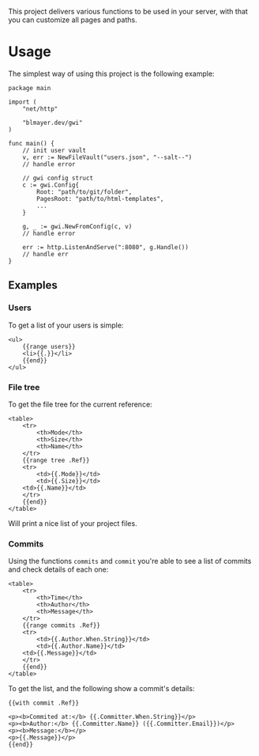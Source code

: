This project delivers various functions to be used in your server, with that
you can customize all pages and paths.


# Usage

The simplest way of using this project is the following example:

```
package main

import (
	"net/http"

	"blmayer.dev/gwi"
)

func main() {
	// init user vault
	v, err := NewFileVault("users.json", "--salt--")
	// handle error
	
	// gwi config struct
	c := gwi.Config{
		Root: "path/to/git/folder",
		PagesRoot: "path/to/html-templates",
		...
	}

	g, _ := gwi.NewFromConfig(c, v)
	// handle error

	err := http.ListenAndServe(":8080", g.Handle())
	// handle err
}
```

## Examples


### Users

To get a list of your users is simple:

```
<ul>
	{{range users}}
	<li>{{.}}</li>
	{{end}}
</ul>
```


### File tree

To get the file tree for the current reference:

```
<table>
    <tr>
        <th>Mode</th>
        <th>Size</th>
        <th>Name</th>
    </tr>
    {{range tree .Ref}}
    <tr>
        <td>{{.Mode}}</td>
        <td>{{.Size}}</td>
	<td>{{.Name}}</td>
    </tr>
    {{end}}
</table>
```

Will print a nice list of your project files.


### Commits

Using the functions `commits` and `commit` you're able to see a list of
commits and check details of each one:

```
<table>
    <tr>
        <th>Time</th>
        <th>Author</th>
        <th>Message</th>
    </tr>
    {{range commits .Ref}}
    <tr>
        <td>{{.Author.When.String}}</td>
        <td>{{.Author.Name}}</td>
	<td>{{.Message}}</td>
    </tr>
    {{end}}
</table>
```

To get the list, and the following show a commit's details:

```
{{with commit .Ref}}

<p><b>Commited at:</b> {{.Committer.When.String}}</p>
<p><b>Author:</b> {{.Committer.Name}} ({{.Committer.Email}})</p>
<p><b>Message:</b></p>
<p>{{.Message}}</p>
{{end}}
```

